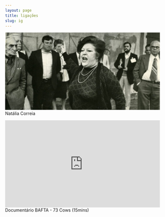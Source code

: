 ```yaml
---
layout: page
title: ligações
slug: ig
---
```



[![](/media-escrita/natalia-correia.jpg)](/escrita/natalia-correia/)
Natália Correia


<div style="padding:56.25% 0 0 0;position:relative;"><iframe src="https://player.vimeo.com/video/293352305?title=0&byline=0&portrait=0" style="position:absolute;top:0;left:0;width:100%;height:100%;" frameborder="0" allow="autoplay; fullscreen" allowfullscreen></iframe></div><script src="https://player.vimeo.com/api/player.js"></script>
Documentário BAFTA - 73 Cows (15mins)
